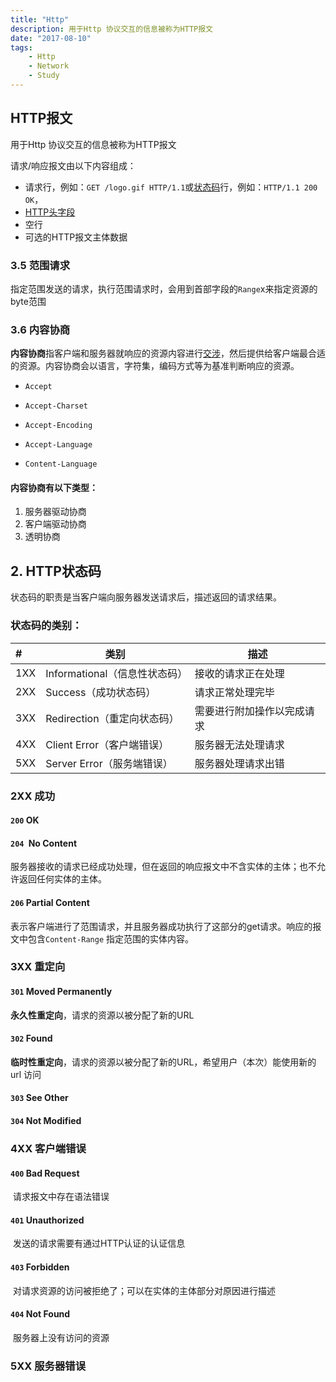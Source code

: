 ```yaml
---
title: "Http"
description: 用于Http 协议交互的信息被称为HTTP报文
date: "2017-08-10"
tags: 
    - Http 
    - Network 
    - Study
---
```



## HTTP报文

用于Http 协议交互的信息被称为HTTP报文

请求/响应报文由以下内容组成：

- 请求行，例如：`GET /logo.gif HTTP/1.1`或[状态码](https://zh.wikipedia.org/wiki/HTTP状态码)行，例如：`HTTP/1.1 200 OK`，
- [HTTP头字段](https://zh.wikipedia.org/wiki/HTTP头字段)
- 空行
- 可选的HTTP报文主体数据

### 3.5 范围请求

指定范围发送的请求，执行范围请求时，会用到首部字段的`Range`x来指定资源的byte范围

### 3.6 内容协商

**内容协商**指客户端和服务器就响应的资源内容进行<u>交涉</u>，然后提供给客户端最合适的资源。内容协商会以语言，字符集，编码方式等为基准判断响应的资源。

- `Accept`
- `Accept-Charset`
- `Accept-Encoding`
- `Accept-Language`

- `Content-Language`

#### 内容协商有以下类型：

1. 服务器驱动协商
2. 客户端驱动协商
3. 透明协商

## 2. HTTP状态码

状态码的职责是当客户端向服务器发送请求后，描述返回的请求结果。

### 状态码的类别：

| #    | 类别                          | 描述                       |
| :--- | ----------------------------- | -------------------------- |
| 1XX  | Informational（信息性状态码） | 接收的请求正在处理         |
| 2XX  | Success（成功状态码）         | 请求正常处理完毕           |
| 3XX  | Redirection（重定向状态码）   | 需要进行附加操作以完成请求 |
| 4XX  | Client Error（客户端错误）    | 服务器无法处理请求         |
| 5XX  | Server Error（服务端错误）    | 服务器处理请求出错         |

### 2XX 成功

#### `200` OK

#### `204 `No Content

服务器接收的请求已经成功处理，但在返回的响应报文中不含实体的主体；也不允许返回任何实体的主体。

#### `206` Partial Content

表示客户端进行了范围请求，并且服务器成功执行了这部分的get请求。响应的报文中包含`Content-Range` 指定范围的实体内容。



### 3XX 重定向

#### `301` Moved Permanently

**永久性重定向**，请求的资源以被分配了新的URL

#### `302` Found

**临时性重定向**，请求的资源以被分配了新的URL，希望用户（本次）能使用新的 url 访问

#### `303` See Other

#### `304` Not Modified

### 4XX 客户端错误

#### `400` Bad Request

​	请求报文中存在语法错误

#### `401` Unauthorized

​	发送的请求需要有通过HTTP认证的认证信息

#### `403` Forbidden

​	对请求资源的访问被拒绝了；可以在实体的主体部分对原因进行描述

#### `404`  Not Found

​	服务器上没有访问的资源

### 5XX 服务器错误

### 